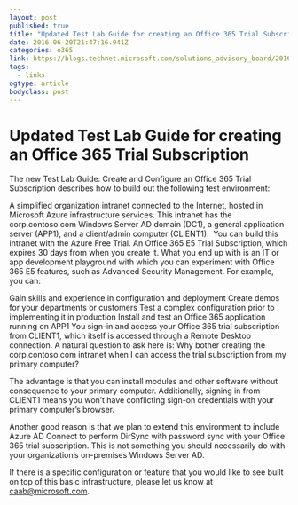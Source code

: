 ```yaml
---
layout: post 
published: true 
title: "Updated Test Lab Guide for creating an Office 365 Trial Subscription | Cloud Adoption Advisory Board (CAAB)" 
date: 2016-06-20T21:47:16.941Z
categories: o365
link: https://blogs.technet.microsoft.com/solutions_advisory_board/2016/06/20/updated-test-lab-guide-for-creating-an-office-365-trial-subscription/ 
tags:
  - links
ogtype: article 
bodyclass: post 
---
```


# Updated Test Lab Guide for creating an Office 365 Trial Subscription

The new Test Lab Guide: Create and Configure an Office 365 Trial Subscription describes how to build out the following test environment:

A simplified organization intranet connected to the Internet, hosted in Microsoft Azure infrastructure services. This intranet has the corp.contoso.com Windows Server AD domain (DC1), a general application server (APP1), and a client/admin computer (CLIENT1).  You can build this intranet with the Azure Free Trial.
An Office 365 E5 Trial Subscription, which expires 30 days from when you create it.
What you end up with is an IT or app development playground with which you can experiment with Office 365 E5 features, such as Advanced Security Management. For example, you can:

Gain skills and experience in configuration and deployment
Create demos for your departments or customers
Test a complex configuration prior to implementing it in production
Install and test an Office 365 application running on APP1
You sign-in and access your Office 365 trial subscription from CLIENT1, which itself is accessed through a Remote Desktop connection. A natural question to ask here is: Why bother creating the corp.contoso.com intranet when I can access the trial subscription from my primary computer?

The advantage is that you can install modules and other software without consequence to your primary computer. Additionally, signing in from CLIENT1 means you won’t have conflicting sign-on credentials with your primary computer’s browser.

Another good reason is that we plan to extend this environment to include Azure AD Connect to perform DirSync with password sync with your Office 365 trial subscription. This is not something you should necessarily do with your organization’s on-premises Windows Server AD.

If there is a specific configuration or feature that you would like to see built on top of this basic infrastructure, please let us know at caab@microsoft.com.

